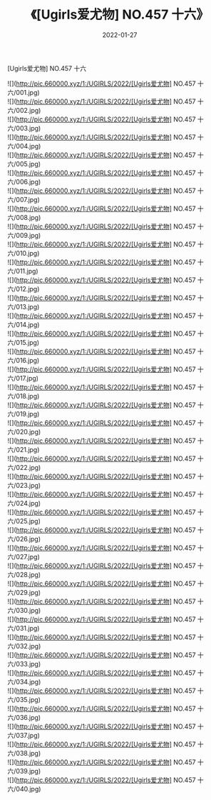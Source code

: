 ﻿---
layout: post
title:  《[Ugirls爱尤物] NO.457 十六》
date:   2022-01-27
img: http://pic.660000.xyz/1:/UGIRLS/2022/[Ugirls爱尤物] NO.457 十六/000.jpg
categories: [美女, 清纯, 唯美]
---

[Ugirls爱尤物] NO.457 十六

 ![](http://pic.660000.xyz/1:/UGIRLS/2022/[Ugirls爱尤物] NO.457 十六/001.jpg) <br>![](http://pic.660000.xyz/1:/UGIRLS/2022/[Ugirls爱尤物] NO.457 十六/002.jpg) <br>![](http://pic.660000.xyz/1:/UGIRLS/2022/[Ugirls爱尤物] NO.457 十六/003.jpg) <br>![](http://pic.660000.xyz/1:/UGIRLS/2022/[Ugirls爱尤物] NO.457 十六/004.jpg) <br>![](http://pic.660000.xyz/1:/UGIRLS/2022/[Ugirls爱尤物] NO.457 十六/005.jpg) <br>![](http://pic.660000.xyz/1:/UGIRLS/2022/[Ugirls爱尤物] NO.457 十六/006.jpg) <br>![](http://pic.660000.xyz/1:/UGIRLS/2022/[Ugirls爱尤物] NO.457 十六/007.jpg) <br>![](http://pic.660000.xyz/1:/UGIRLS/2022/[Ugirls爱尤物] NO.457 十六/008.jpg) <br>![](http://pic.660000.xyz/1:/UGIRLS/2022/[Ugirls爱尤物] NO.457 十六/009.jpg) <br>![](http://pic.660000.xyz/1:/UGIRLS/2022/[Ugirls爱尤物] NO.457 十六/010.jpg) <br>![](http://pic.660000.xyz/1:/UGIRLS/2022/[Ugirls爱尤物] NO.457 十六/011.jpg) <br>![](http://pic.660000.xyz/1:/UGIRLS/2022/[Ugirls爱尤物] NO.457 十六/012.jpg) <br>![](http://pic.660000.xyz/1:/UGIRLS/2022/[Ugirls爱尤物] NO.457 十六/013.jpg) <br>![](http://pic.660000.xyz/1:/UGIRLS/2022/[Ugirls爱尤物] NO.457 十六/014.jpg) <br>![](http://pic.660000.xyz/1:/UGIRLS/2022/[Ugirls爱尤物] NO.457 十六/015.jpg) <br>![](http://pic.660000.xyz/1:/UGIRLS/2022/[Ugirls爱尤物] NO.457 十六/016.jpg) <br>![](http://pic.660000.xyz/1:/UGIRLS/2022/[Ugirls爱尤物] NO.457 十六/017.jpg) <br>![](http://pic.660000.xyz/1:/UGIRLS/2022/[Ugirls爱尤物] NO.457 十六/018.jpg) <br>![](http://pic.660000.xyz/1:/UGIRLS/2022/[Ugirls爱尤物] NO.457 十六/019.jpg) <br>![](http://pic.660000.xyz/1:/UGIRLS/2022/[Ugirls爱尤物] NO.457 十六/020.jpg) <br>![](http://pic.660000.xyz/1:/UGIRLS/2022/[Ugirls爱尤物] NO.457 十六/021.jpg) <br>![](http://pic.660000.xyz/1:/UGIRLS/2022/[Ugirls爱尤物] NO.457 十六/022.jpg) <br>![](http://pic.660000.xyz/1:/UGIRLS/2022/[Ugirls爱尤物] NO.457 十六/023.jpg) <br>![](http://pic.660000.xyz/1:/UGIRLS/2022/[Ugirls爱尤物] NO.457 十六/024.jpg) <br>![](http://pic.660000.xyz/1:/UGIRLS/2022/[Ugirls爱尤物] NO.457 十六/025.jpg) <br>![](http://pic.660000.xyz/1:/UGIRLS/2022/[Ugirls爱尤物] NO.457 十六/026.jpg) <br>![](http://pic.660000.xyz/1:/UGIRLS/2022/[Ugirls爱尤物] NO.457 十六/027.jpg) <br>![](http://pic.660000.xyz/1:/UGIRLS/2022/[Ugirls爱尤物] NO.457 十六/028.jpg) <br>![](http://pic.660000.xyz/1:/UGIRLS/2022/[Ugirls爱尤物] NO.457 十六/029.jpg) <br>![](http://pic.660000.xyz/1:/UGIRLS/2022/[Ugirls爱尤物] NO.457 十六/030.jpg) <br>![](http://pic.660000.xyz/1:/UGIRLS/2022/[Ugirls爱尤物] NO.457 十六/031.jpg) <br>![](http://pic.660000.xyz/1:/UGIRLS/2022/[Ugirls爱尤物] NO.457 十六/032.jpg) <br>![](http://pic.660000.xyz/1:/UGIRLS/2022/[Ugirls爱尤物] NO.457 十六/033.jpg) <br>![](http://pic.660000.xyz/1:/UGIRLS/2022/[Ugirls爱尤物] NO.457 十六/034.jpg) <br>![](http://pic.660000.xyz/1:/UGIRLS/2022/[Ugirls爱尤物] NO.457 十六/035.jpg) <br>![](http://pic.660000.xyz/1:/UGIRLS/2022/[Ugirls爱尤物] NO.457 十六/036.jpg) <br>![](http://pic.660000.xyz/1:/UGIRLS/2022/[Ugirls爱尤物] NO.457 十六/037.jpg) <br>![](http://pic.660000.xyz/1:/UGIRLS/2022/[Ugirls爱尤物] NO.457 十六/038.jpg) <br>![](http://pic.660000.xyz/1:/UGIRLS/2022/[Ugirls爱尤物] NO.457 十六/039.jpg) <br>![](http://pic.660000.xyz/1:/UGIRLS/2022/[Ugirls爱尤物] NO.457 十六/040.jpg) <br>